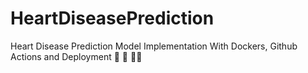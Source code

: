 # HeartDiseasePrediction
Heart Disease Prediction Model Implementation With Dockers, Github Actions and Deployment 📄 🚀 👩‍🚀

